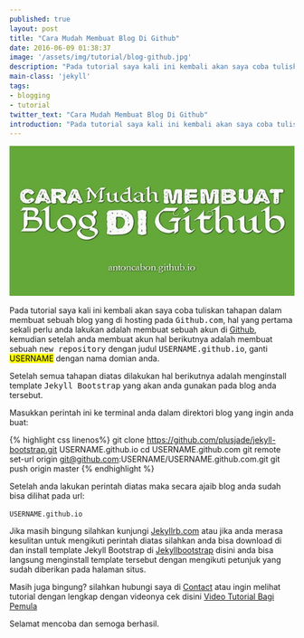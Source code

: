 ```yaml
---
published: true
layout: post
title: "Cara Mudah Membuat Blog Di Github"
date: 2016-06-09 01:38:37
image: '/assets/img/tutorial/blog-github.jpg'
description: "Pada tutorial saya kali ini kembali akan saya coba tuliskan tahapan dalam membuat sebuah blog yang di hosting pada Github.com"
main-class: 'jekyll'
tags:
- blogging
- tutorial
twitter_text: "Cara Mudah Membuat Blog Di Github"
introduction: "Pada tutorial saya kali ini kembali akan saya coba tuliskan tahapan dalam membuat sebuah blog yang di hosting pada Github.com"
---
```

![Cara Membuat Blog di Github](/assets/img/tutorial/blog-github.jpg)

Pada tutorial saya kali ini kembali akan saya coba tuliskan tahapan dalam membuat sebuah blog yang di hosting pada <kbd>Github.com</kbd>, hal yang pertama sekali perlu anda lakukan adalah membuat sebuah akun di [Github](https://github.com), kemudian setelah anda membuat akun hal berikutnya adalah membuat sebuah <kbd>new repository</kbd> dengan judul <kbd>USERNAME.github.io</kbd>, ganti <mark>USERNAME</mark> dengan nama domian anda. 

Setelah semua tahapan diatas dilakukan hal berikutnya adalah menginstall template <kbd>Jekyll Bootstrap</kbd> yang akan anda gunakan pada blog anda tersebut.

Masukkan perintah ini ke terminal anda dalam direktori blog yang ingin anda buat:

{% highlight css linenos%}
git clone https://github.com/plusjade/jekyll-bootstrap.git USERNAME.github.io
cd USERNAME.github.com
git remote set-url origin git@github.com:USERNAME/USERNAME.github.com.git
git push origin master
{% endhighlight %}

Setelah anda lakukan perintah diatas maka secara ajaib blog anda sudah bisa dilihat pada url:

<code class="filter">USERNAME.github.io</code>

Jika masih bingung silahkan kunjungi [Jekyllrb.com](https://jekyllrb.com/) atau jika anda merasa kesulitan untuk mengikuti perintah diatas silahkan anda bisa download di dan install template Jekyll Bootstrap  di [Jekyllbootstrap](http://themes.jekyllbootstrap.com/) disini anda bisa langsung menginstall template tersebut dengan mengikuti petunjuk yang sudah diberikan pada halaman situs.

Masih juga bingung? silahkan hubungi saya di [Contact](https://antoncabon.github.io/about/) atau ingin melihat tutorial dengan lengkap dengan videonya cek disini [Video Tutorial Bagi Pemula](https://antoncabon.github.io/github-pages-and-jekyll-video-untuk-pemula/) 

Selamat mencoba dan semoga berhasil.


